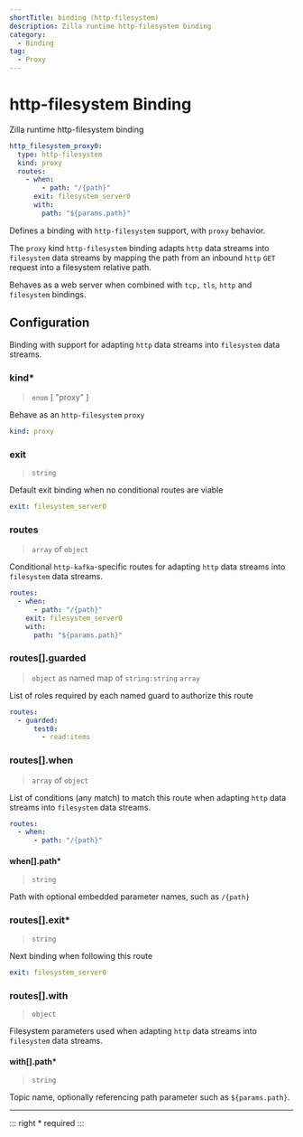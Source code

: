 ```yaml
---
shortTitle: binding (http-filesystem)
description: Zilla runtime http-filesystem binding
category:
  - Binding
tag:
  - Proxy
---
```


# http-filesystem Binding

Zilla runtime http-filesystem binding

```yaml {2}
http_filesystem_proxy0:
  type: http-filesystem
  kind: proxy
  routes:
    - when:
        - path: "/{path}"
      exit: filesystem_server0
      with:
        path: "${params.path}"
```

Defines a binding with `http-filesystem`  support, with `proxy` behavior.

The `proxy` kind `http-filesystem` binding adapts `http` data streams into `filesystem` data streams by mapping the path from an inbound `http` `GET` request into a filesystem relative path.

Behaves as a web server when combined with `tcp,` `tls`, `http` and `filesystem` bindings.

## Configuration

Binding with support for adapting `http` data streams into `filesystem` data streams.

### kind\*

> `enum` [ "proxy" ]

Behave as an `http-filesystem` `proxy`

```yaml
kind: proxy
```

### exit

> `string`

Default exit binding when no conditional routes are viable

```yaml
exit: filesystem_server0
```

### routes

> `array` of `object`

Conditional `http-kafka`-specific routes for adapting `http` data streams into `filesystem` data streams.

```yaml
routes:
  - when:
      - path: "/{path}"
    exit: filesystem_server0
    with:
      path: "${params.path}"
```

### routes[].guarded

> `object` as named map of `string:string` `array`

List of roles required by each named guard to authorize this route

```yaml
routes:
  - guarded:
      test0:
        - read:items
```

### routes[].when

> `array` of `object`

List of conditions (any match) to match this route when adapting `http` data streams into `filesystem` data streams.

```yaml
routes:
  - when:
      - path: "/{path}"
```

#### when[].path\*

> `string`

Path with optional embedded parameter names, such as `/{path}`

### routes[].exit\*

> `string`

Next binding when following this route

```yaml
exit: filesystem_server0
```

### routes[].with

> `object`

Filesystem parameters used when adapting `http` data streams into `filesystem` data streams.


#### with[].path\*

> `string`

Topic name, optionally referencing path parameter such as `${params.path}`.

---

::: right
\* required
:::
